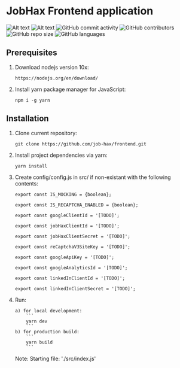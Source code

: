 # JobHax Frontend application
![Alt text](https://img.shields.io/website?logo=data%3Aimage%2Fpng%3Bbase64%2CiVBORw0KGgoAAAANSUhEUgAAAOEAAADhCAMAAAAJbSJIAAAAh1BMVEX%2F%2F%2F8AAAD%2B%2Fv77%2B%2FulpaV1dXX4%2BPj19fUEBATExMTl5eXq6uqamprS0tKysrLz8%2FPLy8sqKipERERfX1%2FZ2dmLi4u5ublqamo%2FPz9KSkq8vLyPj4%2FY2Nijo6Orq6tPT09zc3NlZWUkJCRYWFgUFBSEhIQvLy99fX02NjYbGxsPDw8uLi46OjoXuzHUAAARmklEQVR4nO1diXriOAz2QR3ihCTcN%2BUshfb9n28lmbbM1NDEduiyi2a%2BznyF2P5jWZJlWWLsxiSkgB9It%2B75ZiQYgvvv4kMS%2F4t5NP%2FcJ0IctTyBsEDIRpvuaj9tLLIi%2BeOB%2ByFYZ1IKEUn4R33%2FuMG%2FqLkezuNejuLn9uN0JxgtrDOYGJ0I9h3iOUKi7Ws3nd0Vu0pkOakbw%2B3cxnxnCJvNj%2F8Nbz9MP9LTDo67weR3iISwyQ245unv8uZDdCCB6w4nTafr0xRNmPzOfd%2B4FOnpFwZcmUCsAJ483pgxb%2FqtXCiLYr9fhKjF83REAx6nLYWYxQ%2By9L4QSqZ3Wxztsd%2BSZLHgnF5Yh3eFUBjhyfTecGf28QvGbIKmAkJBSufX9QiIFyChd2akM0Yq%2F8oDpREq5HJsu6aRlyWJ7BjNUXxud1qJH62T0ghFkebY%2Bm%2BbO8hHMcmXpx6TZvd3lcpzaczfY%2FH71nnEkiccY7dH60b%2BOKDyCAv8IIEefo2EAmkpaMTjgqRnmadKI5SaDKMFvDilfmkiQVQmqOAPC1UWXxWEUi1weXe1VSbfgHDjMGmbIVSQB%2BURwsTpLnzYnjCbcVQ7ASiJKuKQocpQNSCkmcvQitjJn9d3cAKZmeA6edb4eiXNYalRVNH4uNdMnuHzTlJCSgcl3EbEOLSUWY3PK1TNalOAMcVvxOymuh%2F18By6fYlx9qrp5EoITevxC3xlLm%2FomkP26UOnGw3vWFVcIpUQoqYAHtEosfs30%2F647BjKuKEC25G0fJXHq3EptQ%2F9DOFL3U8XXp2EVrUU%2BZiWoNMrddk9QUe4GMc5ernqBSmRUyIN4q2ZMTcJ7oZQsqyJgjsyArZOQi8hzGAzZo6WlNsOGBZjDBDHum4%2BxTeYoxosoEu3V%2BmGUMILRUu8k9csbwCUghk8ztyXg6MXA%2FubHWEWVb1HAErlILgPM48mfPw0swOoqFxVMzGqkZJLmMGW7TyiLHkgVLIFs7j06f0qkUnRN2vQYyV4IBRmLfZL70UrEraKw8vI9etMPgih54zjaUEtCNFAbHFnRf9JXv7Sk%2BpvsYrGcDmSQsNC3%2FmeTXsiFAI2pQddi9YnMbqJfPcwnj5vIaMNCVS%2FUdhIopQ5am%2FXl69XP2L6iNIm7CQSZw5oAXgvcV%2BEMAAUBwMWNJQDdzDJgaSMN0RfLkXjBqTNIVEhpQ0eIMAO7VkFsAm9z55gCAo2N0OpAiKEpoBH170QnOHPpTCE3hr5NKDjRrLkhfMFbZh%2Bn0txK7Xg%2FCUJKG0iAeboSgZxPYc4IYWRrMBAFeGONAR6DjUr7%2Fa9QkEQKqbhqTgcl4oxytEwKzsIQuBTkKfjQAiB84Hr30QV1%2F0VCjOHUog3lAwhMEJbCjkigCokCoGQlCKuHBXAEY6e5imImWAsHywWQ4CwmQbw9QPAZAvmWjDtGgqhlGC8bRN%2F3yIwBEzhMtxZc7A5jNgSJ9F%2F6dCusBfODRtsDgVqDNgp%2BiKUOIX7gBZguJgoKfa0En1HhPaaDugYCYUQR6TJdvOlBR36hNuKhZOlgo7AFt4jeiNdGO7EJ9gc4qBAJ7a9RgOrueC8I3%2BKVatCARHCADucFx5SEKMMlyH44JzCRl9mqMmk8%2BsHTk%2FAItVBva9BEUrd5jxxlxJKiEXw6NbAEbRPFBfm6luETUqXHMzO%2FVso7ByyGYh6920dKZxRHvbUNShCwfIRqWvH5ylYpx%2FS4cNCIyQ%2FderMZUpuyCT9FyMUrMf5xt2B1Dvwbeg7dKERsi0%2F9JxHM8FIpMBhgYERSozOmjiPZogPBz6LDKwtBE6D88UwAeo0eJR18BslEdimrrPQAl3h0bWdwt%2BZGaHOdqMBCuLQFB7hFM8wqhMeXS1x4xSawiOMyfquatcI3Fcc%2BVr7dG2l8Aj1mh9xf1FtMeIGWsLWMHxQR3CEgo05l9XdECa2ZBg%2BErAGhCsTf1L9wYY51g5MNSBMKYjI4cG%2BOa0ITDUgjHF%2FUHWgGOvcxX1JcKrhDins8bqiqisDbxW%2B8rW%2FM%2FIb1YAwWfNXVdmjC3tLzsc13IyrAWEEwrT6Pl2yBBVp%2BBjA8OtQoGlSPWyBPCB7j44vUR13ufeczyojpF3JtIbA%2BPAI6fyv%2Bi6P1OH8Trh07qIQSY9mNdxuqEEfoufbxTbZ1bGzqGcdgsrfVX1G0PJt3ck6bJFQrKjxCWHvThD2HBDC15%2FIaLuLdahdWpCIMLkThAm2UN0rTIbCfXApmV%2BVn3IzhX6m%2BhBW3VuYdXgfc0jrsPre4t5kafWh3p0%2BrPjUyYkRnmqyafoOXJqGjsIwVAfChYtd%2BuFquwN96OZsM%2FFGu7tYh9JsEir7vE8C6i7mcO90GC9Aja7uxGpbgXFS3eUtoiPdfg9NNWiLvMOPUfUpZKrD18k9WG0yWfNO9QQIQoghcndwsiJcejUJEmNYOXgST9emFNno1beFaliHBQVDV5Wl8CerxZ1oRejjmCVnYlZ9FyRMUJxHzxfIgrDp6XrukkO4umKTjPPRTSRN0y8gQo44d5hC%2FNHmW9cwjstk5dLMp8XW1gR7Oywor3iqS2RFWPi0OKFUGQ5E99MrO1p%2FJCtCn3QwaJW6xNMg9Y44%2FTeI3HvTjuud8jW2%2BZH0tssw3yhMvO4I2iZ%2Fdg1jxlxnGGzvPJonlAGBM6XY5nDpqnZxbJmPwRDjw6p%2BhAtLhYFShFH6Tz7eFr0GTRN4i2hDqJ0XAgyOe8SmSbYySSddG7CRBWGn%2BtbnY4SUgnPl7LiWyOP7wGn8LAirh%2Ft8EIxtj7LC9UaJEEmTt%2FPabyP0bNnpy41Q5m2X%2Ff3n85TRJK77zsyL%2B3UAYtKhe6pok9JkGA7hR7qwP5Qhpe5y7EJisP3AXRhCx%2FmRH10NDkuD7G%2BEzSZvJu7SWmkYX%2B6eiueUgi5crDeut%2FnfCL2csik5dZ1fkTSRUS8B16HJt3bOpB4XXmCEryYayllb4PS%2FBtxCfSQgPqe9zzKHjdMrizwt5xiFXaD9BeaP7f7Jo2tnZYTi6SXE%2BVj0jlkxAqUcADTrc3w%2BYVfw1lucv3sHiFJymq4Is4WCQeV%2FTuHGOZ883jjrhkhRI0XSxkkMohQF3cM5n0PtXGZFMpzCduLPXaTBumGsb0nHRGcAGx750SQuaZcY%2Fb8I%2Bs9fQiWdkjLZnmuKvc%2F2GtNzveYhsreQkn4OEvEt%2F6grx7uRTwbL6DlQACzqxLXxZvi3lY%2FOBE1Hu%2FO%2B8V6sg2RqxTZAsfIgzowpb34h9KmuIoRqoikSLDtkF3fCXhixpAkeg1FdQBQya4%2BAK8CHO9%2BApyoCc4UXrnnmDWFpr3ezmUCcHZ9b8ELhidpxFjD3pcAMd5GPysB8djvePCJGQIkFgNwbkxIvkaQBHUjQ4sizRSlUSuiIRZeRV2otKaGtkdcb%2F4sMV6B5KiqakYYT0WxRuxOLNlHIO0sIQZ4CzLNbOPufLITjgQG%2B5MxaAPfagKjGCFhmVPKHGJRvej6KHhojG2QXNKc3lQAckctGVGQNYeqoDNYneHzdUD7p7WjPOsSz26CFAyXunlpgcGWiQrM4UfSeVdE1SxB%2BPiVYrs19KDgA0PXblhlUKDJ1YtH%2FMKtw3%2Fb0xWjxTAr%2BiBv6HnGBj14lxwpmUw19KIbSZk%2B7FVa6wpOO42z3teMdpblfohTCJJI1uj5qqKYHbz7qYNp5UXoBLM%2BM0NG%2BUMwz7xv2zDDpfCeqKg7Kto%2FJe5esdPGsoQF36HQbPVM4zc%2B2pZKd2Kiup0IZrh%2FM%2BzotzSHz7n7aGBQ9U3XO5KvyGhqslCnHzWo9CGn1LTjFRpeaxi8%2BIqnqmW%2FKuIo%2B%2B6%2Btmg6aS5ggDbr7cSZDpvZHDoA%2FC4wuqrkakkKPboaDv2kZW0k9YgmWfo3zxwx3DMnLGTJtf7meFfnphqwWMfpJJA%2B7BPHG1U8lHUij57Z%2B5pGYZB89sTJoDY3LRKDIM82Xt%2BEcRRVWUyrIfYsOsRtFIm5XWzGrvzvEej38KVJepa1KE%2FSiIiwcvRO3eaUiAvakIp15yF32ZZIyyk2ZTiGjW7xSk8EXV8WWCuvUWaoXpQqWztmalV9z%2Fco%2FSIriwMnnXCurmtbxYPxQ3Fg9KSap4PEwl941rq4QsKXMUQF3EhnSLVOClIL3i6v%2FtYYLC2ckWPGKUg1mstayh98pF%2BgRoriKaa0FF3Evgb45qUReYz%2BXumc9LJu7jilsI6RTgdQCrLsYPQTj3o0Z9JMIFYVW7DX5wEKW0MLWNB2nkql9WylzNg7QTwVOY7uRh003DKDyRhsnsED9%2B2sAYS1GwiyVURxwu4Ghv%2FHILHIAGLT%2BWLWBMBM3pVc4mHEsjM%2Fd%2FVrm5%2BMiRs7gK32Kd7qdorcOC7ovyCU6nkjyybmeutCT2MSE8D0Xfs7HgAQ8FWXEVJ0Mc9g5h8jQm0myDrH9IPotEfqdyOLPF6ia%2BXtfoxx0wGge0%2F13bOZ1kX8g%2FjcQbt%2FA4sizNvlHV5nru1cZrWjeznI8Y1LOFQFqIdrvx6e4vNUgZydnm3EF%2FOUQ%2BPwNmgkn12Q%2BMPB4N2Y1lTT2JxitnpqAksNz1jJFwsUJwV8I2Ye7EVlctbLng%2FH%2BT7V7QY76iRZOHg%2FfzGSMlwttboMbc0d80dcvZa4Xy7F54G0Y58GvkoUlaaROMlkd%2Bcegd41WbvHm08tozfvDj8Op42qSGKn1b5EvF8lIwCJ9Pzt6elnt0kY2GEziOJ4MBlkj3a1ezj5%2FT%2BmSZY1bzaD0wYdRMV21%2BU%2FUXk2L6Oyp%2ByAjRVGMJEmRDjfjtQXaerwZpkWCK5W%2BfUf4PmJC2GdosdKzVjGZT%2Fu7%2FX6%2F60%2Fnk6I100bbUXmJ6nEsv000YGlqY1yZG%2FOx2Tzf1RQ%2B6EEPetCDHvSgBz3oQQ960IMe9KAHPehBD6pMNTtyrzR%2FKxfyfwHh1Yau9fHTED4%2Bv%2FK1MhD8gYorVZ3FteOUPw4LL3xM%2F7nU%2FtXHv5r3Pm80p7U%2FfaP8r21fuYQQf144Tfw6RPY88BBKFNM0t74nxXrz7vN%2BYC52fn%2B0kQLNB5pZixPm02kLI%2FSS%2FlRbH4cPs2l6MclSP8VgeqH709jrSFVS1uvc9iaFOGW1GvXsMUKd0zHawJr7JTGBzaLASiGWe7PwUhSnzPd2Sk1UJmYd94pKkZS7KrI2MeC8nS6WTT6yJyQb89c4nr5RpqTvnxuEEm%2BJt2xDlJgE98gPl%2Bpo5h188zG24hUVKeh2bGQN3mmb7s3LtDw75iNGjye26CZNY6N84y3r45gV%2Fml0KYMuPbhTY%2F7MlHS9On06%2FEOEtsVcUJYnGOMb31gvL495h2Ga340121VySv%2FbulA4XDB95L0h72KO%2F%2B8fw7z1ASLn2iOwlcJYzRza5NXCvHwBGF6srDTm6%2F1%2BzLs964VIQDjabDbd5wsIFXRwxJWg7BCkiDCqZeFztHq6g3cZ4XFGyii9kCN1bC5wjwqrLE2%2BTvStCCXr8ilL2kYefR8cvFuQgWv3xJfMhPRcQZiZckmS7fmrtZ8xf9et1qUioVgsLQaaXkLY2%2FL9YjHiK7suEkLjDf%2Bp1xyqRCtxEWGLUioCD235xvo8Shp4A0fM8PD90%2BSUin12AeFXxiX7NCkQRIchFRZzz5sIL6mPV7KP9utGbVMAAxb8wrpSECHJTGu9Gn2qtkTawtb%2BOx%2FP03R6QVJTGqU4f%2BWvHve9MI9wc7jifGkPxQJddBz2QS117YmAx6Au0337Qnlvbe5pyuICF8%2BMrFUjey41mbwh62T0ApzDPUWPomLb2hpNJ1h8CihN7HxySnu1Ta0vOcFsa5JsmsKGcIocYkyqma15MmYiTNpmZ4EyJJRMFvv9Ihf22%2BmSJYNpf96y251MFpN4MpnEmlmLwESDAWXJSAaZtc5iPIhhbiKhJxNtaV4NJjHmhenFmd1gKEPyfHtjmUPx9TXbS5Tn3%2Fv%2BBUmanIJJrbfuhLmiriSzXv2l2FvTinvA32l7dpUHPDbhP3z%2B0fmFF%2Fi1dbyziLj%2FFJWYQ4%2FH%2F0f0DyCNp2J9zYVXAAAAAElFTkSuQmCC&style=for-the-badge&up_message=Up%20and%20Running&url=https%3A%2F%2Fjobposting.jobhax.com)
![Alt text](https://img.shields.io/github/issues-raw/job-hax/capstone.svg)
![GitHub commit activity](https://img.shields.io/github/commit-activity/w/job-hax/capstone?style=plastic)
![GitHub contributors](https://img.shields.io/github/contributors/job-hax/capstone.svg)
![GitHub repo size](https://img.shields.io/github/repo-size/job-hax/capstone.svg)
![GitHub languages](https://img.shields.io/github/languages/count/job-hax/capstone)


## Prerequisites

1. Download nodejs version 10x:
   ```
   https://nodejs.org/en/download/
   ```
2. Install yarn package manager for JavaScript:
   ```
   npm i -g yarn
   ```

## Installation

1.  Clone current repository:

    ```
    git clone https://github.com/job-hax/frontend.git
    ```

2.  Install project dependencies via yarn:

    ```
    yarn install
    ```

3.  Create config/config.js in src/ if non-existant with the following contents:

    ```
    export const IS_MOCKING = {boolean};

    export const IS_RECAPTCHA_ENABLED = {boolean};

    export const googleClientId = '[TODO]';

    export const jobHaxClientId = '[TODO]';

    export const jobHaxClientSecret = '[TODO]';

    export const reCaptchaV3SiteKey = '[TODO]';

    export const googleApiKey = '[TODO]';

    export const googleAnalyticsId = '[TODO]';

    export const linkedInClientId = '[TODO]';

    export const linkedInClientSecret = '[TODO]';

    ```

4.  Run:

        a) for local development:
        	```
        	yarn dev
        	```
        b) for production build:
        	```
        	yarn build
        	```

    Note: Starting file: './src/index.js'
